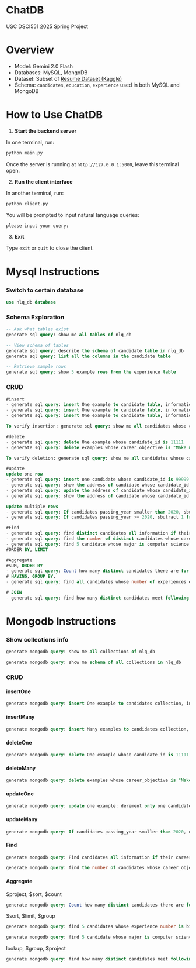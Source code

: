 # ChatDB

USC DSCI551 2025 Spring Project

# Overview

- Model: Gemini 2.0 Flash
- Databases: MySQL, MongoDB
- Dataset: Subset of [Resume Dataset (Kaggle)](https://www.kaggle.com/datasets/saugataroyarghya/resume-dataset)
- Schema: `candidates`, `education`, `experience` used in both MySQL and MongoDB

# How to Use ChatDB

1. **Start the backend server**

In one terminal, run:

```bash
python main.py
```

Once the server is running at `http://127.0.0.1:5000`, leave this terminal open.


2. **Run the client interface**

In another terminal, run:

```bash
python client.py
```

You will be prompted to input natural language queries:

```bash
please input your query:
```



3. **Exit**

Type `exit` or `quit` to close the client.


# Mysql Instructions

### Switch to certain database

```sql
use nlq_db database
```

### Schema Exploration

```sql
-- Ask what tables exist
generate sql query: show me all tables of nlq_db

-- View schema of tables
generate sql query: describe the schema of candidate table in nlq_db
generate sql query: list all the columns in the candidate table

-- Retrieve sample rows
generate sql query: show 5 example rows from the experience table
```


### CRUD

```sql
#insert
- generate sql query: insert One example to candidate table, information is candidate_id=11111, career_objective="Make more money"
- generate sql query: insert One example to candidate table, information is candidate_id=22222, career_objective="Make more money"
- generate sql query: insert One example to candidate table, information is candidate_id=33333, career_objective="Make more money"

To verify insertion: generate sql query: show me all candidates whose career_objective is "Make more money"

#delete
- generate sql query: delete One example whose candidate_id is 11111
- generate sql query: delete examples whose career_objective is "Make more money"

To verify deletion: generate sql query: show me all candidates whose career_objective is "Make more money"

#update
update one row
- generate sql query: insert one candidate whose candidate_id is 99999 and address is "LA"
- generate sql query: show the address of candidate whose candidate_id is 99999
- generate sql query: update the address of candidate whose candidate_id is 99999 to "New York"
- generate sql query: show the address of candidate whose candidate_id is 99999

update multiple rows
- generate sql query: If candidates passing_year smaller than 2020, sbutract 1 from the value of passing_year
- generate sql query: If candidates passing_year >= 2020, sbutract 1 from the value of passing_year

#Find
- generate sql query: find distinct candidates all information if their career_objective mentioned AI
- generate sql query: find the number of distinct candidates whose career_objective mentioned AI
- generate sql query: find 5 candidate whose major is computer science(case insensetive), please return their candidate_id, insititution_name and their degree, you should sort by their insititution_name
#ORDER BY, LIMIT

#Aggregate
#SUM, ORDER BY
- generate sql query: Count how many distinct candidates there are for each degree type, return it by sorting degree type
# HAVING, GROUP BY,
- generate sql query: find all candidates whose number of experiences equals to the absolute maximum number of experiences. Return their candidate_id and the count of their experiences.

# JOIN
- generate sql query: find how many distinct candidates meet following constraints: they used to be "Software Engineer" and their degree_name is "PhD"(hint: to get correct answer, we need to use three table)
```


# Mongodb Instructions

### Show collections info
```sql
generate mongodb query: show me all collections of nlq_db
 ```
 ```sql
generate mongodb query: show me schema of all collections in nlq_db
```
### CRUD


#### insertOne
```sql
generate mongodb query: insert One example to candidates collection, information is {"candidate_id": 11111, "career_objective":"Make more money"}
```        
#### insertMany
```sql
generate mongodb query: insert Many examples to candidates collection, information is {"candidate_id": 22222, "career_objective":"Make more money"}, {"candidate_id": 44444, "career_objective":"Make more money"}, {"candidate_id": 33333, "career_objective":"Make more money"}
```
#### deleteOne
```sql         
generate mongodb query: delete One example whose candidate_id is 11111
```
#### deleteMany
```sql
generate mongodb query: delete examples whose career_objective is "Make much money"
```
#### updateOne
```sql
generate mongodb query: update one example: derement only one candidate passing_year whose passing_year smaller than 2020
```
#### updateMany
```sql
generate mongodb query: If candidates passing_year smaller than 2020, derement by 1
```
#### Find
```sql
generate mongodb query: Find candidates all information if their career_objective mentioned AI
```

```sql
generate mongodb query: find the number of candidates whose career_objective mentioned AI, using method find and count
```

#### Aggregate 

$project, $sort, $count
```sql
generate mongodb query: Count how many distinct candidates there are for each degree type, return it by sorting degree type
```
$sort, $limit, $group
```sql
generate mongodb query: find 5 candidates whose experience number is bigger or equals than 2,  return their candidate id, and experience count and sorting by their candidate id
```
```sql
generate mongodb query: find 5 candidate whose major is computer science(case insensetive), please return their candidate_id, insititution_name and their degree, you should sort by their insititution_name, using method find
```
lookup, $group, $project
```sql
generate mongodb query: find how many distinct candidates meet following constraints: they used to be "Software Engineer" and their degree_name is "PhD"(hint: to get correct answer, we need to use three table)
```
